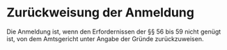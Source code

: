 # Zurückweisung der Anmeldung

Die Anmeldung ist, wenn den Erfordernissen der §§ 56 bis 59 nicht genügt ist, von dem Amtsgericht unter Angabe der Gründe zurückzuweisen.